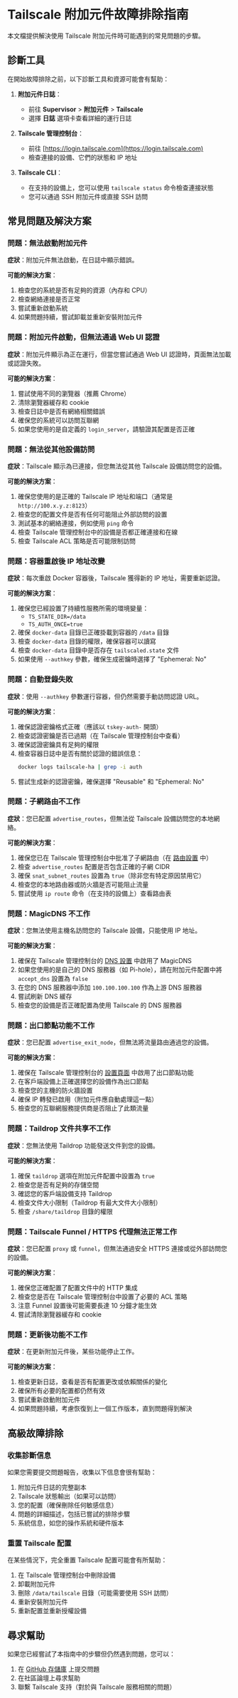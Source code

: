 # Tailscale 附加元件故障排除指南

本文檔提供解決使用 Tailscale 附加元件時可能遇到的常見問題的步驟。

## 診斷工具

在開始故障排除之前，以下診斷工具和資源可能會有幫助：

1. **附加元件日誌**：
   - 前往 **Supervisor** > **附加元件** > **Tailscale**
   - 選擇 **日誌** 選項卡查看詳細的運行日誌

2. **Tailscale 管理控制台**：
   - 前往 [https://login.tailscale.com](https://login.tailscale.com)
   - 檢查連接的設備、它們的狀態和 IP 地址

3. **Tailscale CLI**：
   - 在支持的設備上，您可以使用 `tailscale status` 命令檢查連接狀態
   - 您可以通過 SSH 附加元件或直接 SSH 訪問

## 常見問題及解決方案

### 問題：無法啟動附加元件

**症狀**：附加元件無法啟動，在日誌中顯示錯誤。

**可能的解決方案**：
1. 檢查您的系統是否有足夠的資源（內存和 CPU）
2. 檢查網絡連接是否正常
3. 嘗試重新啟動系統
4. 如果問題持續，嘗試卸載並重新安裝附加元件

### 問題：附加元件啟動，但無法通過 Web UI 認證

**症狀**：附加元件顯示為正在運行，但當您嘗試通過 Web UI 認證時，頁面無法加載或認證失敗。

**可能的解決方案**：
1. 嘗試使用不同的瀏覽器（推薦 Chrome）
2. 清除瀏覽器緩存和 cookie
3. 檢查日誌中是否有網絡相關錯誤
4. 確保您的系統可以訪問互聯網
5. 如果您使用的是自定義的 `login_server`，請驗證其配置是否正確

### 問題：無法從其他設備訪問

**症狀**：Tailscale 顯示為已連接，但您無法從其他 Tailscale 設備訪問您的設備。

**可能的解決方案**：
1. 確保您使用的是正確的 Tailscale IP 地址和端口（通常是 `http://100.x.y.z:8123`）
2. 檢查您的配置文件是否有任何可能阻止外部訪問的設置
3. 測試基本的網絡連接，例如使用 `ping` 命令
4. 檢查 Tailscale 管理控制台中的設備是否都正確連接和在線
5. 檢查 Tailscale ACL 策略是否可能限制訪問

### 問題：容器重啟後 IP 地址改變

**症狀**：每次重啟 Docker 容器後，Tailscale 獲得新的 IP 地址，需要重新認證。

**可能的解決方案**：
1. 確保您已經設置了持續性服務所需的環境變量：
   - `TS_STATE_DIR=/data`
   - `TS_AUTH_ONCE=true`
2. 確保 `docker-data` 目錄已正確掛載到容器的 `/data` 目錄
3. 檢查 `docker-data` 目錄的權限，確保容器可以讀寫
4. 檢查 `docker-data` 目錄中是否存在 `tailscaled.state` 文件
5. 如果使用 `--authkey` 參數，確保生成密鑰時選擇了 "Ephemeral: No"

### 問題：自動登錄失敗

**症狀**：使用 `--authkey` 參數運行容器，但仍然需要手動訪問認證 URL。

**可能的解決方案**：
1. 確保認證密鑰格式正確（應該以 `tskey-auth-` 開頭）
2. 檢查認證密鑰是否已過期（在 Tailscale 管理控制台中查看）
3. 確保認證密鑰具有足夠的權限
4. 檢查容器日誌中是否有關於認證的錯誤信息：
   ```bash
   docker logs tailscale-ha | grep -i auth
   ```
5. 嘗試生成新的認證密鑰，確保選擇 "Reusable" 和 "Ephemeral: No"

### 問題：子網路由不工作

**症狀**：您已配置 `advertise_routes`，但無法從 Tailscale 設備訪問您的本地網絡。

**可能的解決方案**：
1. 確保您已在 Tailscale 管理控制台中批准了子網路由（在 [路由設置](https://login.tailscale.com/admin/machines) 中）
2. 檢查 `advertise_routes` 配置是否包含正確的子網 CIDR
3. 確保 `snat_subnet_routes` 設置為 `true`（除非您有特定原因禁用它）
4. 檢查您的本地路由器或防火牆是否可能阻止流量
5. 嘗試使用 `ip route` 命令（在支持的設備上）查看路由表

### 問題：MagicDNS 不工作

**症狀**：您無法使用主機名訪問您的 Tailscale 設備，只能使用 IP 地址。

**可能的解決方案**：
1. 確保在 Tailscale 管理控制台的 [DNS 設置](https://login.tailscale.com/admin/dns) 中啟用了 MagicDNS
2. 如果您使用的是自己的 DNS 服務器（如 Pi-hole），請在附加元件配置中將 `accept_dns` 設置為 `false`
3. 在您的 DNS 服務器中添加 `100.100.100.100` 作為上游 DNS 服務器
4. 嘗試刷新 DNS 緩存
5. 檢查您的設備是否正確配置為使用 Tailscale 的 DNS 服務器

### 問題：出口節點功能不工作

**症狀**：您已配置 `advertise_exit_node`，但無法將流量路由通過您的設備。

**可能的解決方案**：
1. 確保在 Tailscale 管理控制台的 [設置頁面](https://login.tailscale.com/admin/settings) 中啟用了出口節點功能
2. 在客戶端設備上正確選擇您的設備作為出口節點
3. 檢查您的主機的防火牆設置
4. 確保 IP 轉發已啟用（附加元件應自動處理這一點）
5. 檢查您的互聯網服務提供商是否阻止了此類流量

### 問題：Taildrop 文件共享不工作

**症狀**：您無法使用 Taildrop 功能發送文件到您的設備。

**可能的解決方案**：
1. 確保 `taildrop` 選項在附加元件配置中設置為 `true`
2. 檢查您是否有足夠的存儲空間
3. 確認您的客戶端設備支持 Taildrop
4. 檢查文件大小限制（Taildrop 有最大文件大小限制）
5. 檢查 `/share/taildrop` 目錄的權限

### 問題：Tailscale Funnel / HTTPS 代理無法正常工作

**症狀**：您已配置 `proxy` 或 `funnel`，但無法通過安全 HTTPS 連接或從外部訪問您的設備。

**可能的解決方案**：
1. 確保您正確配置了配置文件中的 HTTP 集成
2. 檢查您是否在 Tailscale 管理控制台中設置了必要的 ACL 策略
3. 注意 Funnel 設置後可能需要長達 10 分鐘才能生效
4. 嘗試清除瀏覽器緩存和 cookie

### 問題：更新後功能不工作

**症狀**：在更新附加元件後，某些功能停止工作。

**可能的解決方案**：
1. 檢查更新日誌，查看是否有配置更改或依賴關係的變化
2. 確保所有必要的配置都仍然有效
3. 嘗試重新啟動附加元件
4. 如果問題持續，考慮恢復到上一個工作版本，直到問題得到解決

## 高級故障排除

### 收集診斷信息

如果您需要提交問題報告，收集以下信息會很有幫助：

1. 附加元件日誌的完整副本
2. Tailscale 狀態輸出（如果可以訪問）
3. 您的配置（確保刪除任何敏感信息）
4. 問題的詳細描述，包括已嘗試的排除步驟
5. 系統信息，如您的操作系統和硬件版本

### 重置 Tailscale 配置

在某些情況下，完全重置 Tailscale 配置可能會有所幫助：

1. 在 Tailscale 管理控制台中刪除設備
2. 卸載附加元件
3. 刪除 `/data/tailscale` 目錄（可能需要使用 SSH 訪問）
4. 重新安裝附加元件
5. 重新配置並重新授權設備

## 尋求幫助

如果您已經嘗試了本指南中的步驟但仍然遇到問題，您可以：

1. 在 [GitHub 存儲庫](https://github.com/hassio-addons/addon-tailscale/issues) 上提交問題
2. 在社區論壇上尋求幫助
3. 聯繫 Tailscale 支持（對於與 Tailscale 服務相關的問題） 